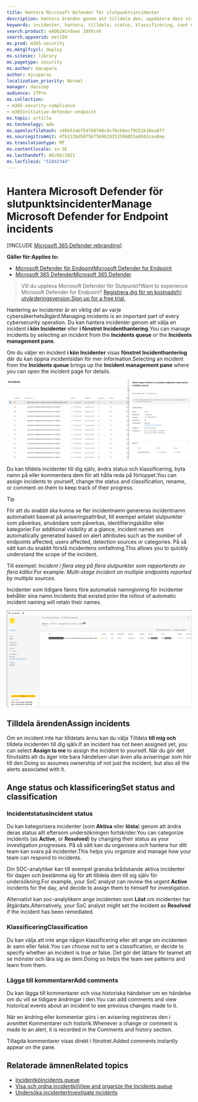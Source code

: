 ```yaml
---
title: Hantera Microsoft Defender för slutpunktsincidenter
description: Hantera ärenden genom att tilldela den, uppdatera dess status eller ange dess klassificering.
keywords: incidenter, hantera, tilldela, status, klassificering, sant meddelande, falsk avisering
search.product: eADQiWindows 10XVcnh
search.appverid: met150
ms.prod: m365-security
ms.mktglfcycl: deploy
ms.sitesec: library
ms.pagetype: security
ms.author: macapara
author: mjcaparas
localization_priority: Normal
manager: dansimp
audience: ITPro
ms.collection:
- m365-security-compliance
- m365initiative-defender-endpoint
ms.topic: article
ms.technology: mde
ms.openlocfilehash: c86b53abf54788740c8c78cb0ecf9251b10ea8f7
ms.sourcegitcommit: 4fb1226d5875bf5b9b29252596855a6562cea9ae
ms.translationtype: MT
ms.contentlocale: sv-SE
ms.lasthandoff: 06/08/2021
ms.locfileid: "52842344"
---
```

# <a name="manage-microsoft-defender-for-endpoint-incidents"></a><span data-ttu-id="c0225-104">Hantera Microsoft Defender för slutpunktsincidenter</span><span class="sxs-lookup"><span data-stu-id="c0225-104">Manage Microsoft Defender for Endpoint incidents</span></span>

[!INCLUDE [Microsoft 365 Defender rebranding](../../includes/microsoft-defender.md)]


<span data-ttu-id="c0225-105">**Gäller för:**</span><span class="sxs-lookup"><span data-stu-id="c0225-105">**Applies to:**</span></span>
- [<span data-ttu-id="c0225-106">Microsoft Defender för Endpoint</span><span class="sxs-lookup"><span data-stu-id="c0225-106">Microsoft Defender for Endpoint</span></span>](https://go.microsoft.com/fwlink/p/?linkid=2154037)
- [<span data-ttu-id="c0225-107">Microsoft 365 Defender</span><span class="sxs-lookup"><span data-stu-id="c0225-107">Microsoft 365 Defender</span></span>](https://go.microsoft.com/fwlink/?linkid=2118804)

> <span data-ttu-id="c0225-108">Vill du uppleva Microsoft Defender för Slutpunkt?</span><span class="sxs-lookup"><span data-stu-id="c0225-108">Want to experience Microsoft Defender for Endpoint?</span></span> [<span data-ttu-id="c0225-109">Registrera dig för en kostnadsfri utvärderingsversion.</span><span class="sxs-lookup"><span data-stu-id="c0225-109">Sign up for a free trial.</span></span>](https://www.microsoft.com/microsoft-365/windows/microsoft-defender-atp?ocid=docs-wdatp-exposedapis-abovefoldlink)

<span data-ttu-id="c0225-110">Hantering av incidenter är en viktig del av varje cybersäkerhetsåtgärd.</span><span class="sxs-lookup"><span data-stu-id="c0225-110">Managing incidents is an important part of every cybersecurity operation.</span></span> <span data-ttu-id="c0225-111">Du kan hantera incidenter genom att välja en incident **i kön Incidenter** eller **i fönstret Incidenthantering.**</span><span class="sxs-lookup"><span data-stu-id="c0225-111">You can manage incidents by selecting an incident from the **Incidents queue** or the **Incidents management pane**.</span></span> 


<span data-ttu-id="c0225-112">Om du väljer en incident **i kön Incidenter** visas **fönstret Incidenthantering** där du kan öppna incidentsidan för mer information.</span><span class="sxs-lookup"><span data-stu-id="c0225-112">Selecting an incident from the **Incidents queue** brings up the **Incident management pane** where you can open the incident page for details.</span></span>


![Bild av hanteringsfönstret för incidenter](images/atp-incidents-mgt-pane-updated.png)

<span data-ttu-id="c0225-114">Du kan tilldela incidenter till dig själv, ändra status och klassificering, byta namn på eller kommentera dem för att hålla reda på förloppet.</span><span class="sxs-lookup"><span data-stu-id="c0225-114">You can assign incidents to yourself, change the status and classification, rename, or comment on them to keep track of their progress.</span></span>

> [!TIP]
> <span data-ttu-id="c0225-115">För att du snabbt ska kunna se fler incidentnamn genereras incidentnamn automatiskt baserat på aviseringsattribut, till exempel antalet slutpunkter som påverkas, användare som påverkas, identifieringskällor eller kategorier.</span><span class="sxs-lookup"><span data-stu-id="c0225-115">For additional visibility at a glance, incident names are automatically generated based on alert attributes such as the number of endpoints affected, users affected, detection sources or categories.</span></span> <span data-ttu-id="c0225-116">På så sätt kan du snabbt förstå incidentens omfattning.</span><span class="sxs-lookup"><span data-stu-id="c0225-116">This allows you to quickly understand the scope of the incident.</span></span>
>
> <span data-ttu-id="c0225-117">Till exempel: *Incident i flera steg på flera slutpunkter som rapporterats av flera källor.*</span><span class="sxs-lookup"><span data-stu-id="c0225-117">For example: *Multi-stage incident on multiple endpoints reported by multiple sources.*</span></span>
>
> <span data-ttu-id="c0225-118">Incidenter som tidigare fanns före automatisk namngivning för incidenter behåller sina namn.</span><span class="sxs-lookup"><span data-stu-id="c0225-118">Incidents that existed prior the rollout of automatic incident naming will retain their names.</span></span>
>


![Bild på informationssidan om incidenter](images/atp-incident-details-updated.png)

## <a name="assign-incidents"></a><span data-ttu-id="c0225-120">Tilldela ärenden</span><span class="sxs-lookup"><span data-stu-id="c0225-120">Assign incidents</span></span>
<span data-ttu-id="c0225-121">Om en incident inte har tilldelats ännu kan du välja Tilldela **till mig och** tilldela incidenten till dig själv.</span><span class="sxs-lookup"><span data-stu-id="c0225-121">If an incident has not been assigned yet, you can select **Assign to me** to assign the incident to yourself.</span></span> <span data-ttu-id="c0225-122">När du gör det förutsätts att du äger inte bara händelsen utan även alla aviseringar som hör till den.</span><span class="sxs-lookup"><span data-stu-id="c0225-122">Doing so assumes ownership of not just the incident, but also all the alerts associated with it.</span></span>

## <a name="set-status-and-classification"></a><span data-ttu-id="c0225-123">Ange status och klassificering</span><span class="sxs-lookup"><span data-stu-id="c0225-123">Set status and classification</span></span>
### <a name="incident-status"></a><span data-ttu-id="c0225-124">Incidentstatus</span><span class="sxs-lookup"><span data-stu-id="c0225-124">Incident status</span></span>
<span data-ttu-id="c0225-125">Du kan kategorisera incidenter (som **Aktiva** eller **lösta**) genom att ändra deras status allt eftersom undersökningen fortskrider.</span><span class="sxs-lookup"><span data-stu-id="c0225-125">You can categorize incidents (as **Active**, or **Resolved**) by changing their status as your investigation progresses.</span></span> <span data-ttu-id="c0225-126">På så sätt kan du organisera och hantera hur ditt team kan svara på incidenter.</span><span class="sxs-lookup"><span data-stu-id="c0225-126">This helps you organize and manage how your team can respond to incidents.</span></span>

<span data-ttu-id="c0225-127">Din SOC-analytiker kan till  exempel granska brådskande aktiva incidenter för dagen och bestämma sig för att tilldela dem till sig själv för undersökning.</span><span class="sxs-lookup"><span data-stu-id="c0225-127">For example, your SoC analyst can review the urgent **Active** incidents for the day, and decide to assign them to himself for investigation.</span></span>

<span data-ttu-id="c0225-128">Alternativt kan soc-analytikern ange incidenten som **Löst** om incidenten har åtgärdats.</span><span class="sxs-lookup"><span data-stu-id="c0225-128">Alternatively, your SoC analyst might set the incident as **Resolved** if the incident has been remediated.</span></span> 

### <a name="classification"></a><span data-ttu-id="c0225-129">Klassificering</span><span class="sxs-lookup"><span data-stu-id="c0225-129">Classification</span></span>
<span data-ttu-id="c0225-130">Du kan välja att inte ange någon klassificering eller att ange om incidenten är sann eller falsk.</span><span class="sxs-lookup"><span data-stu-id="c0225-130">You can choose not to set a classification, or decide to specify whether an incident is true or false.</span></span> <span data-ttu-id="c0225-131">Det gör det lättare för teamet att se mönster och lära sig av dem.</span><span class="sxs-lookup"><span data-stu-id="c0225-131">Doing so helps the team see patterns and learn from them.</span></span>

### <a name="add-comments"></a><span data-ttu-id="c0225-132">Lägga till kommentarer</span><span class="sxs-lookup"><span data-stu-id="c0225-132">Add comments</span></span>
<span data-ttu-id="c0225-133">Du kan lägga till kommentarer och visa historiska händelser om en händelse om du vill se tidigare ändringar i den.</span><span class="sxs-lookup"><span data-stu-id="c0225-133">You can add comments and view historical events about an incident to see previous changes made to it.</span></span>

<span data-ttu-id="c0225-134">När en ändring eller kommentar görs i en avisering registreras den i avsnittet Kommentarer och historik.</span><span class="sxs-lookup"><span data-stu-id="c0225-134">Whenever a change or comment is made to an alert, it is recorded in the Comments and history section.</span></span>

<span data-ttu-id="c0225-135">Tillagda kommentarer visas direkt i fönstret.</span><span class="sxs-lookup"><span data-stu-id="c0225-135">Added comments instantly appear on the pane.</span></span>



## <a name="related-topics"></a><span data-ttu-id="c0225-136">Relaterade ämnen</span><span class="sxs-lookup"><span data-stu-id="c0225-136">Related topics</span></span>
- [<span data-ttu-id="c0225-137">Incidentkö</span><span class="sxs-lookup"><span data-stu-id="c0225-137">Incidents queue</span></span>](/microsoft-365/security/defender-endpoint/view-incidents-queue)
- [<span data-ttu-id="c0225-138">Visa och ordna incidentkö</span><span class="sxs-lookup"><span data-stu-id="c0225-138">View and organize the Incidents queue</span></span>](view-incidents-queue.md)
- [<span data-ttu-id="c0225-139">Undersöka incidenter</span><span class="sxs-lookup"><span data-stu-id="c0225-139">Investigate incidents</span></span>](investigate-incidents.md)
